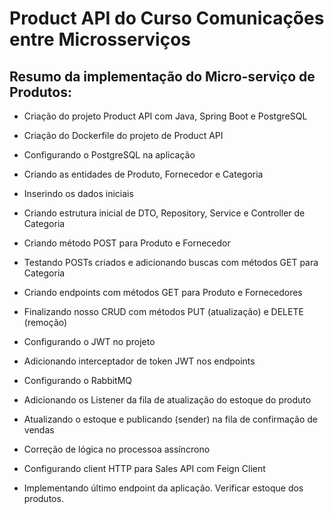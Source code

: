 # Product API do Curso Comunicações entre Microsserviços

## Resumo da implementação do Micro-serviço de Produtos:

- Criação do projeto Product API com Java, Spring Boot e PostgreSQL

- Criação do Dockerfile do projeto de Product API

- Configurando o PostgreSQL na aplicação

- Criando as entidades de Produto, Fornecedor e Categoria

- Inserindo os dados iniciais

- Criando estrutura inicial de DTO, Repository, Service e Controller de Categoria

- Criando método POST para Produto e Fornecedor

- Testando POSTs criados e adicionando buscas com métodos GET para Categoria

- Criando endpoints com métodos GET para Produto e Fornecedores

- Finalizando nosso CRUD com métodos PUT (atualização) e DELETE (remoção)

- Configurando o JWT no projeto

- Adicionando interceptador de token JWT nos endpoints

- Configurando o RabbitMQ

- Adicionando os Listener da fila de atualização do estoque do produto

- Atualizando o estoque e publicando (sender) na fila de confirmação de vendas

- Correção de lógica no processoa assíncrono

- Configurando client HTTP para Sales API com Feign Client

- Implementando último endpoint da aplicação. Verificar estoque dos produtos.
